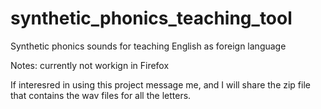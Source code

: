# synthetic_phonics_teaching_tool
Synthetic phonics sounds for teaching English as foreign language 

Notes: currently not workign in Firefox

If interesred in using this project message me, and I will share the zip file that contains the wav files for all the letters.

